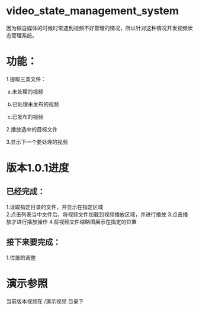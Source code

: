 # video_state_management_system
因为做自媒体的时候时常遇到视频不好管理的情况，所以针对这种情况开发视频状态管理系统。

# 功能：

1.提取三类文件：

​	a.未处理的视频

​	b.已处理未发布的视频

​	c.已发布的视频

2.播放选中的目标文件

3.显示下一个要处理的视频

# 版本1.0.1进度
## 已经完成：
1.读取指定目录的文件，并显示在指定区域  
2.点击列表当中文件后，将视频文件加载到视频播放区域，并进行播放
3.点击播放才进行播放操作
4.将视频文件缩略图展示在指定的位置
## 接下来要完成：
1.位置的调整

# 演示参照
当前版本视频在 /演示视频 目录下
